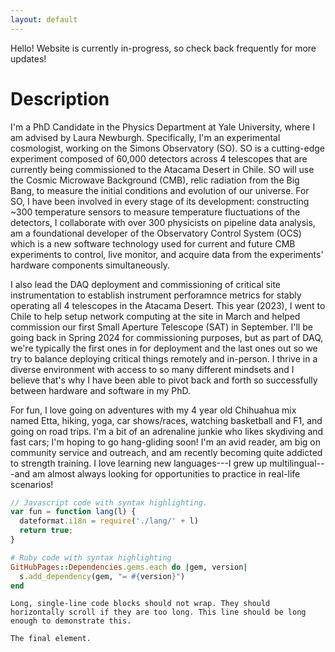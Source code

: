 ```yaml
---
layout: default
---
```


Hello! Website is currently in-progress, so check back frequently for more updates! 

<!---#Text can be **bold**, _italic_, or ~~strikethrough~~.--->

<!---[Link to another page](./another-page.html).--->

# Description

I'm a PhD Candidate in the Physics Department at Yale University, where I am advised by Laura Newburgh. Specifically, I'm an experimental cosmologist, working on the Simons Observatory (SO). SO is a cutting-edge experiment composed of 60,000 detectors across 4 telescopes that are currently being commissioned to the Atacama Desert in Chile. SO will use the Cosmic Microwave Background (CMB), relic radiation from the Big Bang, to measure the initial conditions and evolution of our universe. For SO, I have been involved in every stage of its development: constructing ~300 temperature sensors to measure temperature fluctuations of the detectors, I collaborate with over 300 physicists on pipeline data analysis, am a foundational developer of the Observatory Control System (OCS) which is a new software technology used for current and future CMB experiments to control, live monitor, and acquire data from the experiments' hardware components simultaneously. 

I also lead the DAQ deployment and commissioning of critical site instrumentation to establish instrument perforamnce metrics for stably operating all 4 telescopes in the Atacama Desert. This year (2023), I went to Chile to help setup network computing at the site in March and helped commission our first Small Aperture Telescope (SAT) in September. I'll be going back in Spring 2024 for commissioning purposes, but as part of DAQ, we're typically the first ones in for deployment and the last ones out so we try to balance deploying critical things remotely and in-person. I thrive in a diverse environment with access to so many different mindsets and I believe that's why I have been able to pivot back and forth so successfully between hardware and software in my PhD. 

For fun, I love going on adventures with my 4 year old Chihuahua mix named Etta, hiking, yoga, car shows/races, watching basketball and F1, and going on road trips. I'm a bit of an adrenaline junkie who likes skydiving and fast cars; I'm hoping to go hang-gliding soon! I'm an avid reader, am big on community service and outreach, and am recently becoming quite addicted to strength training. I love learning new languages---I grew up multilingual---and am almost always looking for opportunities to practice in real-life scenarios! 


<!---## Header 2.

> This is a blockquote following a header.
>
> When something is important enough, you do it even if the odds are not in your favor.

### Header 3.--->

```js
// Javascript code with syntax highlighting.
var fun = function lang(l) {
  dateformat.i18n = require('./lang/' + l)
  return true;
}
```

```ruby
# Ruby code with syntax highlighting
GitHubPages::Dependencies.gems.each do |gem, version|
  s.add_dependency(gem, "= #{version}")
end
```

<!---#### Header 4

*   This is an unordered list following a header.
*   This is an unordered list following a header.
*   This is an unordered list following a header.

##### Header 5

1.  This is an ordered list following a header.
2.  This is an ordered list following a header.
3.  This is an ordered list following a header.

###### Header 6

| head1        | head two          | three |
|:-------------|:------------------|:------|
| ok           | good swedish fish | nice  |
| out of stock | good and plenty   | nice  |
| ok           | good `oreos`      | hmm   |
| ok           | good `zoute` drop | yumm  |

### There's a horizontal rule below this.

* * *

### Here is an unordered list:

*   Item foo
*   Item bar
*   Item baz
*   Item zip

### And an ordered list:

1.  Item one
1.  Item two
1.  Item three
1.  Item four

### And a nested list:

- level 1 item
  - level 2 item
  - level 2 item
    - level 3 item
    - level 3 item
- level 1 item
  - level 2 item
  - level 2 item
  - level 2 item
- level 1 item
  - level 2 item
  - level 2 item
- level 1 item

### Small image

![Octocat](https://github.githubassets.com/images/icons/emoji/octocat.png)

### Large image

![Branching](https://guides.github.com/activities/hello-world/branching.png)


### Definition lists can be used with HTML syntax.

<dl>
<dt>Name</dt>
<dd>Godzilla</dd>
<dt>Born</dt>
<dd>1952</dd>
<dt>Birthplace</dt>
<dd>Japan</dd>
<dt>Color</dt>
<dd>Green</dd>
</dl>--->

```
Long, single-line code blocks should not wrap. They should horizontally scroll if they are too long. This line should be long enough to demonstrate this.
```

```
The final element.
```
